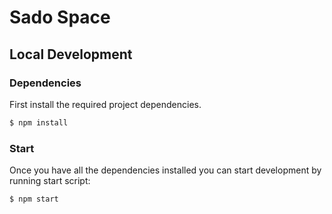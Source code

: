 # Sado Space

## Local Development

### Dependencies

First install the required project dependencies.

```sh
$ npm install
```

### Start

Once you have all the dependencies installed you can start development by running start script:

```sh
$ npm start
```
